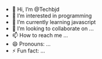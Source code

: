 - 👋 Hi, I’m @Techbjd
- 👀 I’m interested in programming
- 🌱 I’m currently learning javascript
- 💞️ I’m looking to collaborate on ...
- 📫 How to reach me ...
- 😄 Pronouns: ...
- ⚡ Fun fact: ...

<!---
Techbjd/Techbjd is a ✨ special ✨ repository because its `README.md` (this file) appears on your GitHub profile.
You can click the Preview link to take a look at your changes.
--->
